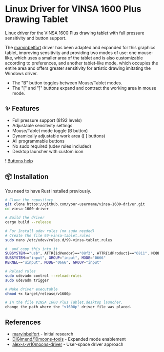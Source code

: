  
# Linux Driver for VINSA 1600 Plus Drawing Tablet

Linux driver for the VINSA 1600 Plus drawing tablet with full pressure sensitivity and button support.

The [marvinbelfort](https://github.com/marvinbelfort/mx002_linux_driver) driver has been adapted and expanded for this graphics tablet, improving sensitivity and providing two modes of use: one mouse-like, which uses a smaller area of ​​the tablet and is also customizable according to preferences, and another tablet-like mode, which occupies the entire area and offers greater sensitivity for artistic drawing imitating the Windows driver.

- The "B" button toggles between Mouse/Tablet modes.
- The "[" and "]" buttons expand and contract the working area in mouse mode.

## ✨ Features
-  Full pressure support (8192 levels)
-  Adjustable sensitivity settings
-  Mouse/Tablet mode toggle (B button)
-  Dynamically adjustable work area ([ ] buttons)
-  All programmable buttons
-  No sudo required (udev rules included)
-  Desktop launcher with custom icon

! [Buttons help](https://github.com/feveal/Tablet-VINSA-1600-Plus-Linux-Driver/blob/main/driver/launcher/help/v1600p.png)

## 📦 Installation
You need to have Rust installed previously.

```bash
# Clone the repository
git clone https://github.com/your-username/vinsa-1600-driver.git
cd vinsa-1600-driver

# Build the driver
cargo build --release

# For Install udev rules (no sudo needed)
# Create the file 99-vinsa-tablet.rules
sudo nano /etc/udev/rules.d/99-vinsa-tablet.rules

#  and copy this into it
SUBSYSTEM=="usb", ATTR{idVendor}=="08f2", ATTR{idProduct}=="6811", MODE="0666"
SUBSYSTEM=="input", GROUP="input", MODE="0666"
KERNEL=="uinput", MODE="0666", GROUP="input"

# Reload rules
sudo udevadm control --reload-rules
sudo udevadm trigger

# Make driver executable
chmod +x target/release/v1600p

# In the file VINSA 1600 Plus Tablet.desktop launcher,
change the path where the "v1600p" driver file was placed.
```


## References
- [marvinbelfort](https://github.com/marvinbelfort) - Initial research
- [DIGImend/10moons-tools](https://github.com/DIGImend/10moons-tools) - Expanded mode enablement
- [alex-s-v/10moons-driver](https://github.com/alex-s-v/10moons-driver) - User-space driver approach
